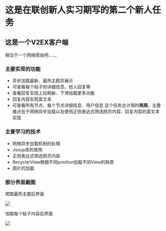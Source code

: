 # 这是在联创新人实习期写的第二个新人任务

## 这是一个V2EX客户端

相当于一个网络爬虫吧.....,.

### 主要实现的功能

- 异步加载最新、最热主题并展示
- 可查看每个帖子的详细信息、他人回复等
- 查看回复实现上拉刷新、下滑加载更多功能
- 回复内容实现富文本
- 可查看所有节点、每个节点详细信息、用户信息
  这个任务总计用时**两周**，主要难点在于网络异步加载以及使用正则表达式筛选网页内容、回复内容的富文本实现

### 主要学习的技术

- 网络异步加载机制的处理
- Jsoup库的使用
- 正则表达式筛选网页内容
- RecyclerView根据不同position加载不同View的熟悉
- 图片的加载

### 部分界面截图

爬取最热主题后界面

![](https://ooo.0o0.ooo/2017/06/20/5949043798e4e.png)

怕取每个帖子内容后界面

![](https://ooo.0o0.ooo/2017/06/20/594904c912648.png)